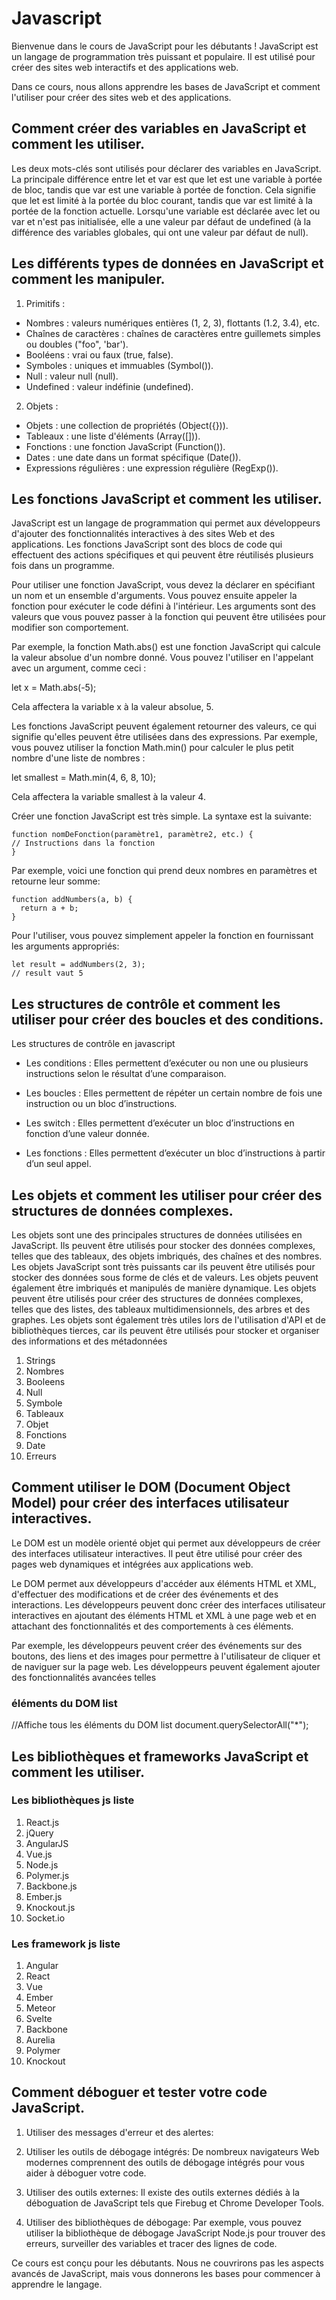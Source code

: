 # Javascript
Bienvenue dans le cours de JavaScript pour les débutants ! JavaScript est un langage de programmation très puissant et populaire. Il est utilisé pour créer des sites web interactifs et des applications web.

Dans ce cours, nous allons apprendre les bases de JavaScript et comment l'utiliser pour créer des sites web et des applications.

## Comment créer des variables en JavaScript et comment les utiliser.

Les deux mots-clés sont utilisés pour déclarer des variables en JavaScript. La principale différence entre let et var est que let est une variable à portée de bloc, tandis que var est une variable à portée de fonction. Cela signifie que let est limité à la portée du bloc courant, tandis que var est limité à la portée de la fonction actuelle. Lorsqu'une variable est déclarée avec let ou var et n'est pas initialisée, elle a une valeur par défaut de undefined (à la différence des variables globales, qui ont une valeur par défaut de null).


## Les différents types de données en JavaScript et comment les manipuler.


1. Primitifs :

- Nombres : valeurs numériques entières (1, 2, 3), flottants (1.2, 3.4), etc.
- Chaînes de caractères : chaînes de caractères entre guillemets simples ou doubles ("foo", 'bar').
- Booléens : vrai ou faux (true, false).
- Symboles : uniques et immuables (Symbol()).
- Null : valeur null (null).
- Undefined : valeur indéfinie (undefined).

2. Objets :

- Objets : une collection de propriétés (Object({})).
- Tableaux : une liste d'éléments (Array([])).
- Fonctions : une fonction JavaScript (Function()).
- Dates : une date dans un format spécifique (Date()).
- Expressions régulières : une expression régulière (RegExp()).

## Les fonctions JavaScript et comment les utiliser.

JavaScript est un langage de programmation qui permet aux développeurs d'ajouter des fonctionnalités interactives à des sites Web et des applications. Les fonctions JavaScript sont des blocs de code qui effectuent des actions spécifiques et qui peuvent être réutilisés plusieurs fois dans un programme.

Pour utiliser une fonction JavaScript, vous devez la déclarer en spécifiant un nom et un ensemble d'arguments. Vous pouvez ensuite appeler la fonction pour exécuter le code défini à l'intérieur. Les arguments sont des valeurs que vous pouvez passer à la fonction qui peuvent être utilisées pour modifier son comportement.

Par exemple, la fonction Math.abs() est une fonction JavaScript qui calcule la valeur absolue d'un nombre donné. Vous pouvez l'utiliser en l'appelant avec un argument, comme ceci :

let x = Math.abs(-5);

Cela affectera la variable x à la valeur absolue, 5.

Les fonctions JavaScript peuvent également retourner des valeurs, ce qui signifie qu'elles peuvent être utilisées dans des expressions. Par exemple, vous pouvez utiliser la fonction Math.min() pour calculer le plus petit nombre d'une liste de nombres :

let smallest = Math.min(4, 6, 8, 10);

Cela affectera la variable smallest à la valeur 4.

Créer une fonction JavaScript est très simple. La syntaxe est la suivante:
```
function nomDeFonction(paramètre1, paramètre2, etc.) {
// Instructions dans la fonction
}
```

Par exemple, voici une fonction qui prend deux nombres en paramètres et retourne leur somme:
```
function addNumbers(a, b) {
  return a + b;
}
```

Pour l'utiliser, vous pouvez simplement appeler la fonction en fournissant les arguments appropriés:
```
let result = addNumbers(2, 3);
// result vaut 5
```
## Les structures de contrôle et comment les utiliser pour créer des boucles et des conditions.

Les structures de contrôle en javascript

- Les conditions : Elles permettent d’exécuter ou non une ou plusieurs instructions selon le résultat d’une comparaison.

- Les boucles : Elles permettent de répéter un certain nombre de fois une instruction ou un bloc d’instructions.

- Les switch : Elles permettent d’exécuter un bloc d’instructions en fonction d’une valeur donnée.

- Les fonctions : Elles permettent d’exécuter un bloc d’instructions à partir d’un seul appel.

## Les objets et comment les utiliser pour créer des structures de données complexes.

Les objets sont une des principales structures de données utilisées en JavaScript. Ils peuvent être utilisés pour stocker des données complexes, telles que des tableaux, des objets imbriqués, des chaînes et des nombres. Les objets JavaScript sont très puissants car ils peuvent être utilisés pour stocker des données sous forme de clés et de valeurs. Les objets peuvent également être imbriqués et manipulés de manière dynamique. Les objets peuvent être utilisés pour créer des structures de données complexes, telles que des listes, des tableaux multidimensionnels, des arbres et des graphes. Les objets sont également très utiles lors de l'utilisation d'API et de bibliothèques tierces, car ils peuvent être utilisés pour stocker et organiser des informations et des métadonnées
1. Strings
2. Nombres
3. Booleens
4. Null
5. Symbole
6. Tableaux
7. Objet
8. Fonctions
9. Date
10. Erreurs
## Comment utiliser le DOM (Document Object Model) pour créer des interfaces utilisateur interactives.

Le DOM est un modèle orienté objet qui permet aux développeurs de créer des interfaces utilisateur interactives. Il peut être utilisé pour créer des pages web dynamiques et intégrées aux applications web. 

Le DOM permet aux développeurs d'accéder aux éléments HTML et XML, d'effectuer des modifications et de créer des événements et des interactions. Les développeurs peuvent donc créer des interfaces utilisateur interactives en ajoutant des éléments HTML et XML à une page web et en attachant des fonctionnalités et des comportements à ces éléments.

Par exemple, les développeurs peuvent créer des événements sur des boutons, des liens et des images pour permettre à l'utilisateur de cliquer et de naviguer sur la page web. Les développeurs peuvent également ajouter des fonctionnalités avancées telles

###  éléments du DOM list

//Affiche tous les éléments du DOM list
document.querySelectorAll("*");

## Les bibliothèques et frameworks JavaScript et comment les utiliser.
### Les bibliothèques js liste

1. React.js
2. jQuery
3. AngularJS
4. Vue.js
5. Node.js
6. Polymer.js
7. Backbone.js
8. Ember.js
9. Knockout.js
10. Socket.io

### Les framework js liste

1. Angular
2. React
3. Vue
4. Ember
5. Meteor
6. Svelte
7. Backbone
8. Aurelia
9. Polymer
10. Knockout

## Comment déboguer et tester votre code JavaScript.

1. Utiliser des messages d'erreur et des alertes: 

2. Utiliser les outils de débogage intégrés: De nombreux navigateurs Web modernes comprennent des outils de débogage intégrés pour vous aider à déboguer votre code. 

3. Utiliser des outils externes: Il existe des outils externes dédiés à la déboguation de JavaScript tels que Firebug et Chrome Developer Tools. 

4. Utiliser des bibliothèques de débogage: Par exemple, vous pouvez utiliser la bibliothèque de débogage JavaScript Node.js pour trouver des erreurs, surveiller des variables et tracer des lignes de code.

Ce cours est conçu pour les débutants. Nous ne couvrirons pas les aspects avancés de JavaScript, mais vous donnerons les bases pour commencer à apprendre le langage.
